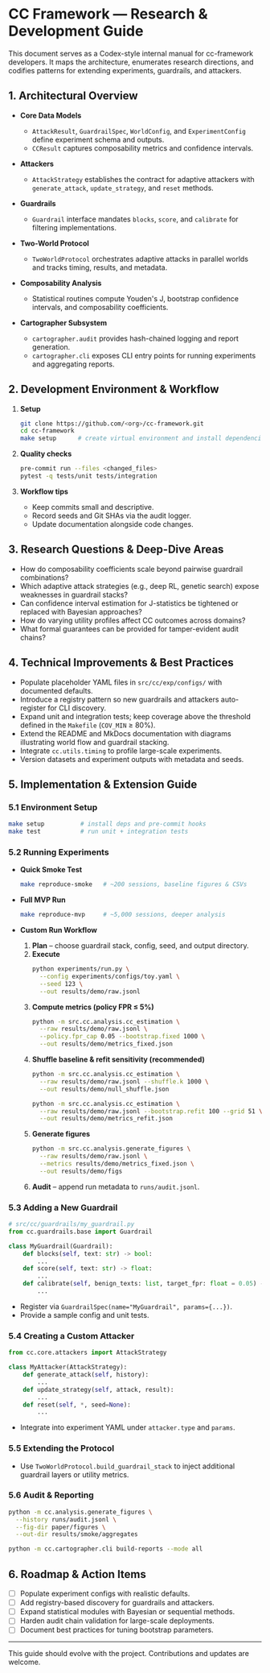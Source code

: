 # CC Framework — Research & Development Guide

This document serves as a Codex-style internal manual for cc-framework developers. It maps the architecture, enumerates research directions, and codifies patterns for extending experiments, guardrails, and attackers.

## 1. Architectural Overview

- **Core Data Models**
  - `AttackResult`, `GuardrailSpec`, `WorldConfig`, and `ExperimentConfig` define experiment schema and outputs.
  - `CCResult` captures composability metrics and confidence intervals.

- **Attackers**
  - `AttackStrategy` establishes the contract for adaptive attackers with `generate_attack`, `update_strategy`, and `reset` methods.

- **Guardrails**
  - `Guardrail` interface mandates `blocks`, `score`, and `calibrate` for filtering implementations.

- **Two-World Protocol**
  - `TwoWorldProtocol` orchestrates adaptive attacks in parallel worlds and tracks timing, results, and metadata.

- **Composability Analysis**
  - Statistical routines compute Youden's J, bootstrap confidence intervals, and composability coefficients.

- **Cartographer Subsystem**
  - `cartographer.audit` provides hash-chained logging and report generation.
  - `cartographer.cli` exposes CLI entry points for running experiments and aggregating reports.

## 2. Development Environment & Workflow

1. **Setup**
   ```bash
   git clone https://github.com/<org>/cc-framework.git
   cd cc-framework
   make setup      # create virtual environment and install dependencies
   ```

2. **Quality checks**
   ```bash
   pre-commit run --files <changed_files>
   pytest -q tests/unit tests/integration
   ```

3. **Workflow tips**
   - Keep commits small and descriptive.
   - Record seeds and Git SHAs via the audit logger.
   - Update documentation alongside code changes.

## 3. Research Questions & Deep-Dive Areas

- How do composability coefficients scale beyond pairwise guardrail combinations?
- Which adaptive attack strategies (e.g., deep RL, genetic search) expose weaknesses in guardrail stacks?
- Can confidence interval estimation for J-statistics be tightened or replaced with Bayesian approaches?
- How do varying utility profiles affect CC outcomes across domains?
- What formal guarantees can be provided for tamper-evident audit chains?

## 4. Technical Improvements & Best Practices

- Populate placeholder YAML files in `src/cc/exp/configs/` with documented defaults.
- Introduce a registry pattern so new guardrails and attackers auto-register for CLI discovery.
- Expand unit and integration tests; keep coverage above the threshold defined in the `Makefile` (`COV_MIN` ≥ 80%).
- Extend the README and MkDocs documentation with diagrams illustrating world flow and guardrail stacking.
- Integrate `cc.utils.timing` to profile large-scale experiments.
- Version datasets and experiment outputs with metadata and seeds.

## 5. Implementation & Extension Guide

### 5.1 Environment Setup

```bash
make setup          # install deps and pre-commit hooks
make test           # run unit + integration tests
```

### 5.2 Running Experiments

- **Quick Smoke Test**
  ```bash
  make reproduce-smoke   # ~200 sessions, baseline figures & CSVs
  ```

- **Full MVP Run**
  ```bash
  make reproduce-mvp     # ~5,000 sessions, deeper analysis
  ```

- **Custom Run Workflow**
  1. **Plan** – choose guardrail stack, config, seed, and output directory.
  2. **Execute**
     ```bash
     python experiments/run.py \
       --config experiments/configs/toy.yaml \
       --seed 123 \
       --out results/demo/raw.jsonl
     ```
  3. **Compute metrics (policy FPR ≤ 5%)**
     ```bash
     python -m src.cc.analysis.cc_estimation \
       --raw results/demo/raw.jsonl \
       --policy.fpr_cap 0.05 --bootstrap.fixed 1000 \
       --out results/demo/metrics_fixed.json
     ```
  4. **Shuffle baseline & refit sensitivity (recommended)**
     ```bash
     python -m src.cc.analysis.cc_estimation \
       --raw results/demo/raw.jsonl --shuffle.k 1000 \
       --out results/demo/null_shuffle.json

     python -m src.cc.analysis.cc_estimation \
       --raw results/demo/raw.jsonl --bootstrap.refit 100 --grid 51 \
       --out results/demo/metrics_refit.json
     ```
  5. **Generate figures**
     ```bash
     python -m src.cc.analysis.generate_figures \
       --raw results/demo/raw.jsonl \
       --metrics results/demo/metrics_fixed.json \
       --out results/demo/figs
     ```
  6. **Audit** – append run metadata to `runs/audit.jsonl`.

### 5.3 Adding a New Guardrail

```python
# src/cc/guardrails/my_guardrail.py
from cc.guardrails.base import Guardrail

class MyGuardrail(Guardrail):
    def blocks(self, text: str) -> bool:
        ...
    def score(self, text: str) -> float:
        ...
    def calibrate(self, benign_texts: list, target_fpr: float = 0.05) -> None:
        ...
```

- Register via `GuardrailSpec(name="MyGuardrail", params={...})`.
- Provide a sample config and unit tests.

### 5.4 Creating a Custom Attacker

```python
from cc.core.attackers import AttackStrategy

class MyAttacker(AttackStrategy):
    def generate_attack(self, history):
        ...
    def update_strategy(self, attack, result):
        ...
    def reset(self, *, seed=None):
        ...
```

- Integrate into experiment YAML under `attacker.type` and `params`.

### 5.5 Extending the Protocol

- Use `TwoWorldProtocol.build_guardrail_stack` to inject additional guardrail layers or utility metrics.

### 5.6 Audit & Reporting

```bash
python -m cc.analysis.generate_figures \
  --history runs/audit.jsonl \
  --fig-dir paper/figures \
  --out-dir results/smoke/aggregates

python -m cc.cartographer.cli build-reports --mode all
```

## 6. Roadmap & Action Items

- [ ] Populate experiment configs with realistic defaults.
- [ ] Add registry-based discovery for guardrails and attackers.
- [ ] Expand statistical modules with Bayesian or sequential methods.
- [ ] Harden audit chain validation for large-scale deployments.
- [ ] Document best practices for tuning bootstrap parameters.

---

This guide should evolve with the project. Contributions and updates are welcome.

